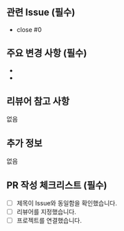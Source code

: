 <!-- 이것은 주석입니다. -->
<!-- PR 제목은 연관되어있는 Issue의 제목과 동일하게 작성해주세요. -->
<!-- 아래 '관련 Issue'를 작성하고 Preview 모드로 전환한 뒤 제목을 작성하면 편합니다. -->

## 관련 Issue (필수)
<!-- 어떤 Issue를 해결하는지 입력해주세요, 한 줄에 하나의 Issue만 입력할 수 있습니다. -->
- close #0

## 주요 변경 사항 (필수)
<!-- 변경사항을 리스트 형식으로 입력해주세요. -->
- 
- 

## 리뷰어 참고 사항
<!-- 리뷰 시 참고할 점들을 자유로운 형식으로 작성해주세요. -->
없음

## 추가 정보
<!-- PR과 관련된 추가 정보가 있다면 자유롭게 작성해주세요. -->
없음

## PR 작성 체크리스트 (필수)
<!-- 각 항목을 확인하고 '[ ]'를 '[x]'로 체크해주세요. -->
- [ ] 제목이 Issue와 동일함을 확인했습니다.
- [ ] 리뷰어를 지정했습니다.
- [ ] 프로젝트를 연결했습니다.